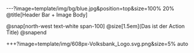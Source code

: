---?image=template/img/bg/blue.jpg&position=top&size=100% 20%
@title[Header Bar + Image Body]

@snap[north-west text-white span-100]
@size[1.5em](Das ist der Action Title)
@snapend

+++?image=template/img/608px-Volksbank_Logo.svg.png&size=5% auto

